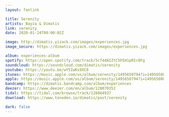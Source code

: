 ```yaml
---
layout: fanlink

title: Serenity
artists: Bayza & Dimatis
link: serenity
date: 2020-01-24T00:00:02Z

image: http://dimatis.yizack.com/images/experiences.jpg
image_secure: https://dimatis.yizack.com/images/experiences.jpg

album: experiences-album
spotify: https://open.spotify.com/track/5cf4dAIZtC5FEH1pRIc0Fg
soundcloud: https://soundcloud.com/dimatis/serenity
youtube: https://youtu.be/wY5IwKs9XC8
itunes: https://music.apple.com/us/album/serenity/1495650794?i=1495650801&app=itunes
apple: https://music.apple.com/us/album/serenity/1495650794?i=1495650801&app=music
bandcamp: https://dimatis.bandcamp.com/album/experiences
deezer: https://www.deezer.com/en/album/128070352
tidal: https://tidal.com/browse/track/128864937
download: https://www.toneden.io/dimatis/post/serenity

dark: false
---
```


